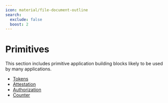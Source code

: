 ```yaml
---
icon: material/file-document-outline
search:
  exclude: false
  boost: 2
---
```


# Primitives

This section includes primitive application building blocks likely to be used by many applications.

- [Tokens](./tokens.md#tokens)
- [Attestation](./attestation.md#attestation)
- [Authorization](./authorization.md#authorization)
- [Counter](./counter.md)
